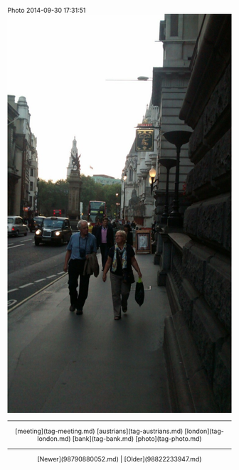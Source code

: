 <!--
title: Photo 2014-09-30 17
date: 2020-06-28T14:38:48.480Z
tags: meeting, austrians, london, bank, photo
-->

Photo 2014-09-30 17:31:51
![](98817635237-0.jpg)

<!--BOTTOM-POST-NAVIGATION-->
---

<center>[meeting](tag-meeting.md) [austrians](tag-austrians.md) [london](tag-london.md) [bank](tag-bank.md) [photo](tag-photo.md)</center>

---

<center>[Newer](98790880052.md) | [Older](98822233947.md)</center>